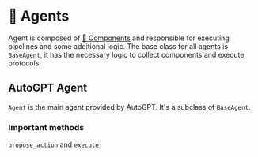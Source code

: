 # 🤖 Agents

Agent is composed of [🧩 Components](./components.md) and responsible for executing pipelines and some additional logic. The base class for all agents is `BaseAgent`, it has the necessary logic to collect components and execute protocols.

## AutoGPT Agent

`Agent` is the main agent provided by AutoGPT. It's a subclass of `BaseAgent`.

### Important methods

`propose_action` and `execute`